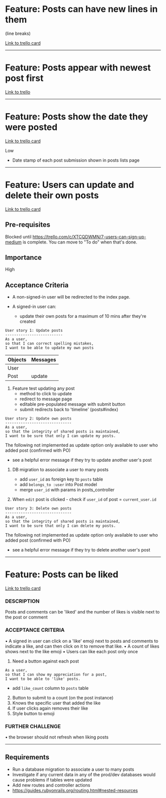 Feature: Posts can have new lines in them
=========================================

(line breaks)

[Link to trello card](https://trello.com/c/BFcRNJGu/11-posts-can-have-new-lines-in-them-low)

------

Feature: Posts appear with newest post first
============================================

[Link to trello](https://trello.com/c/4e1TZC2k/9-posts-appear-with-newest-post-first-low)

------

Feature: Posts show the date they were posted
=============================================

[Link to trello card](https://trello.com/c/vSf6LfWB/10-posts-show-the-date-they-were-posted-low)

Low

- Date stamp of each post submission shown in posts lists page

------

Feature: Users can update and delete their own posts
====================================================

[Link to trello card](https://trello.com/c/zGdTbcSV/17-users-can-update-and-delete-their-own-posts-high)

## Pre-requisites

Blocked until https://trello.com/c/XTCQDWMN/7-users-can-sign-up-medium is complete. You can move to "To do" when that's done.


## Importance

High


## Acceptance Criteria

- A non-signed-in user will be redirected to the index page.

- A signed-in user can:
  - update their own posts for a maximum of 10 mins after they're created

```
User story 1: Update posts
--------------------------
As a user,
so that I can correct spelling mistakes,
I want to be able to update my own posts
```

Objects | Messages
--------------- | ---------------
User | 
Post | update

1. Feature test updating any post
    - method to click to update
    - redirect to message page
    - editable pre-populated message with submit button
    - submit redirects back to 'timeline' (posts#index)


```
User story 2: Update own posts
------------------------------
As a user,
so that the integrity of shared posts is maintained,
I want to be sure that only I can update my posts.
```

The following not implemented as update option only available to user who added post (confirmed with PO)
  - see a helpful error message if they try to update another user's post

1. DB migration to associate a user to many posts
    - add `user_id` as foreign key to `posts` table
    - add `belongs_to :user` into Post model
    - merge `user_id` with params in posts_controller

2. When `edit` post is clicked - check if `user_id` of post = `current_user.id`


```
User story 3: Delete own posts
------------------------------
As a user,
so that the integrity of shared posts is maintained,
I want to be sure that only I can delete my posts.
```

The following not implemented as update option only available to user who added post (confirmed with PO)
  - see a helpful error message if they try to delete another user's post

------

Feature: Posts can be liked
===========================

[Link to trello card](https://trello.com/c/Xa9yO4Zw/35-feature-posts-can-be-liked)

### DESCRIPTION

Posts and comments can be 'liked' and the number of likes is visible next to the post or comment


### ACCEPTANCE CRITERIA

• A signed in user can click on a 'like' emoji next to posts and comments to indicate a like, and can then click on it to remove that like.
• A count of likes shows next to the like emoji
• Users can like each post only once


1. Need a button against each post

```
As a user,
so that I can show my appreciation for a post,
I want to be able to 'like' posts.
```
 - add `like_count` column to `posts` table


2. Button to submit to a count (on the post instance)
3. Knows the specific user that added the like
4. If user clicks again removes their like
5. Style button to emoji


### FURTHER CHALLENGE

• the browser should not refresh when liking posts





------

## Requirements

- Run a database migration to associate a user to many posts
- Investigate if any current data in any of the prod/dev databases would cause problems if tables were updated
- Add new routes and controller actions
- https://guides.rubyonrails.org/routing.html#nested-resources